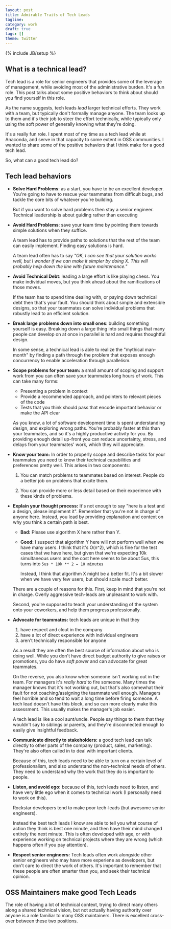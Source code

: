 ```yaml
---
layout: post
title: Admirable Traits of Tech Leads
tagline:
category: work
draft: true
tags: []
theme: twitter
---
```

{% include JB/setup %}


What is a technical lead?
-------------------------

Tech lead is a role for senior engineers that provides some of the leverage of
management, while avoiding most of the administrative burden.  It's a fun role.
This post talks about some positive behaviors to think about should you find
yourself in this role.

As the name suggests, tech leads *lead* larger technical efforts.
They work with a team, but typically don't formally manage anyone.
The team looks up to them and it's their job to steer the effort technically,
while typically only using the soft power of generally knowing what they're
doing.

It's a really fun role.  I spent most of my time as a tech lead while at Anaconda, and serve
in that capacity to some extent in OSS communities.  I wanted to share some of
the positive behaviors that I think make for a good tech lead.

So, what can a good tech lead do?


Tech lead behaviors
-------------------

-   **Solve Hard Problems**: as a start, you have to be an excellent developer.
    You're going to have to rescue your teammates from difficult bugs,
    and tackle the core bits of whatever you're building.

    But if you want to solve hard problems then stay a senior engineer.
    Technical leadership is about guiding rather than executing

-   **Avoid Hard Problems**: save your team time by pointing them towards
    simple solutions when they suffice.

    A team lead has to provide paths to solutions that the rest of the team can
    easily implement.  Finding easy solutions is hard.

    A team lead often has to say *"OK, I can see that your solution works well,
    but I wonder if we can make it simpler by doing X.  This will probably help
    down the line with future maintenance."*

-   **Avoid Technical Debt**: leading a large effort is like playing chess.
    You make individual moves, but you think ahead about the ramifications of
    those moves.

    If the team has to spend time dealing with, or paying down technical debt
    then that's your fault.  You should think about simple and extensible designs,
    so that your teammates can solve individual problems that robustly lead to
    an efficient solution.

-   **Break large problems down into small ones**: building something
    yourself is easy.  Breaking down a large thing into small things that many
    people can develop on at once in parallel is hard and requires thoughtful
    design.

    In some sense, a technical lead is able to realize the "mythical man-month"
    by finding a path through the problem that exposes enough concurrency to
    enable acceleration through parallelism.

-   **Scope problems for your team:** a small amount of scoping and support
    work from you can
    often save your teammates long hours of work.  This can take many forms:

    -   Presenting a problem in context
    -   Provide a recommended approach, and pointers to relevant pieces of the
        code
    -   Tests that you think should pass that encode important behavior or make
        the API clear

    As you know, a lot of software development time is spent understanding
    design, and exploring wrong paths.  You're probably faster at this than
    your teammates, and so it's a highly productive activity for you.
    By providing enough detail up-front you can reduce uncertainty, stress, and
    delays from your teammates' work, which they will appreciate.

-   **Know your team:** In order to properly scope and describe tasks for your
    teammates you need to know their technical capabilities and preferences
    pretty well.  This arises in two components:

    1.  You can match problems to teammates based on interest.  People do a
        better job on problems that excite them.

    2.  You can provide more or less detail based on their experience with
        these kinds of problems.

-   **Explain your thought process:** It's not enough to say "here is a test
    and a design, please implement it".  Remember that you're not in charge of
    anyone here.  Instead, you lead by providing explanation and context on why
    you think a certain path is best.

    -   **Bad:** Please use algorithm X here rather than Y.
    -   **Good:** I suspect that algorithm Y here will not perform well when we
        have many users.  I think that it's O(n^2), which is fine for the test
        cases that we have here, but given that we're expecting 10k
        simultaneous users and the cost here seems to be about 5us, this turns
        into `5us * 10k ** 2 = 10 minutes`

        Instead, I think that algorithm X might be a better fit.  It's a bit
        slower when we have very few users, but should scale much better.

    There are a couple of reasons for this.  First, keep in mind that you're
    not in charge.  Overly aggressive tech-leads are unpleasant to work with.

    Second, you're supposed to teach your understanding of the system onto
    your coworkers, and help them progress professionally.

-   **Advocate for teammates:** tech leads are unique in that they

    1.  have respect and clout in the company
    2.  have a lot of direct experience with individual engineers
    3.  aren't technically responsible for anyone

    As a result they are often the best source of information about who is
    doing well.  While you don't have direct budget authority to give raises or
    promotions, you do have *soft power* and can advocate for great teammates.

    On the reverse, you also know when someone isn't working out in the team.
    For managers it's *really hard* to fire someone.
    Many times the manager knows that it's not working out, but that's also
    somewhat their fault for not coaching/assigning the teammate well enough.
    Managers feel horrible and so tend to wait a long time before firing someone.
    A tech lead doesn't have this block, and so can more clearly make this
    assessment.  This usually makes the manager's job easier.

    A tech lead is like a cool aunt/uncle.  People say things to them that they
    wouldn't say to siblings or parents, and they're disconnected enough to
    easily give insightful feedback.

-   **Communicate directly to stakeholders:** a good tech lead
    can talk directly to other parts of the company (product, sales, marketing).
    They're also often called in to deal with important clients.

    Because of this, tech leads need to be able to turn on a certain level of
    professionalism, and also understand the non-technical needs of others.
    They need to understand why the work that they do is important to people.

-   **Listen, and avoid ego:** because of this, tech leads need to listen,
    and have very little ego when it comes to technical work
    (I personally need to work on this).

    Rockstar developers tend to make poor tech-leads (but awesome senior engineers).

    Instead the best tech leads I know are able to tell you what course of
    action they think is best one minute, and then have their mind changed
    entirely the next minute.  This is often developed with age, or with
    experience working on technical projects where they are wrong (which
    happens often if you pay attention).

-   **Respect senior engineers:** Tech leads often work alongside other senior
    engineers who may have more experiene as developers, but don't care to
    direct the work of others.  It's important to remember that these people
    are often smarter than you, and seek their technical opinion.


OSS Maintainers make good Tech Leads
------------------------------------

The role of having a lot of technical context, trying to direct many others
along a shared technical vision, but not actually having authority over anyone
is a role familiar to many OSS maintainers.  There is excellent cross-over
between these two positions.
